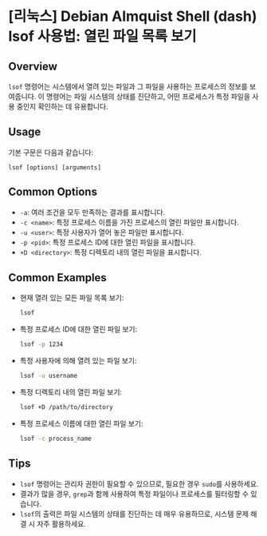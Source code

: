 # [리눅스] Debian Almquist Shell (dash) lsof 사용법: 열린 파일 목록 보기

## Overview
`lsof` 명령어는 시스템에서 열려 있는 파일과 그 파일을 사용하는 프로세스의 정보를 보여줍니다. 이 명령어는 파일 시스템의 상태를 진단하고, 어떤 프로세스가 특정 파일을 사용 중인지 확인하는 데 유용합니다.

## Usage
기본 구문은 다음과 같습니다:
```
lsof [options] [arguments]
```

## Common Options
- `-a`: 여러 조건을 모두 만족하는 결과를 표시합니다.
- `-c <name>`: 특정 프로세스 이름을 가진 프로세스의 열린 파일만 표시합니다.
- `-u <user>`: 특정 사용자가 열어 놓은 파일만 표시합니다.
- `-p <pid>`: 특정 프로세스 ID에 대한 열린 파일을 표시합니다.
- `+D <directory>`: 특정 디렉토리 내의 열린 파일을 표시합니다.

## Common Examples
- 현재 열려 있는 모든 파일 목록 보기:
  ```bash
  lsof
  ```

- 특정 프로세스 ID에 대한 열린 파일 보기:
  ```bash
  lsof -p 1234
  ```

- 특정 사용자에 의해 열려 있는 파일 보기:
  ```bash
  lsof -u username
  ```

- 특정 디렉토리 내의 열린 파일 보기:
  ```bash
  lsof +D /path/to/directory
  ```

- 특정 프로세스 이름에 대한 열린 파일 보기:
  ```bash
  lsof -c process_name
  ```

## Tips
- `lsof` 명령어는 관리자 권한이 필요할 수 있으므로, 필요한 경우 `sudo`를 사용하세요.
- 결과가 많을 경우, `grep`과 함께 사용하여 특정 파일이나 프로세스를 필터링할 수 있습니다.
- `lsof`의 출력은 파일 시스템의 상태를 진단하는 데 매우 유용하므로, 시스템 문제 해결 시 자주 활용하세요.